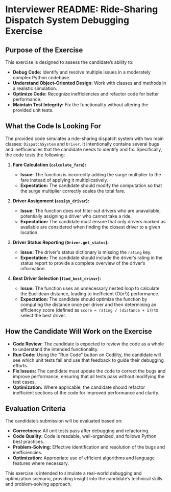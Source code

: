 # Interviewer README: Ride-Sharing Dispatch System Debugging Exercise

## Purpose of the Exercise

This exercise is designed to assess the candidate’s ability to:
- **Debug Code:** Identify and resolve multiple issues in a moderately complex Python codebase.
- **Understand Object-Oriented Design:** Work with classes and methods in a realistic simulation.
- **Optimize Code:** Recognize inefficiencies and refactor code for better performance.
- **Maintain Test Integrity:** Fix the functionality without altering the provided unit tests.

## What the Code Is Looking For

The provided code simulates a ride-sharing dispatch system with two main classes: `DispatchSystem` and `Driver`. It intentionally contains several bugs and inefficiencies that the candidate needs to identify and fix. Specifically, the code tests the following:

1. **Fare Calculation (`calculate_fare`):**
   - **Issue:** The function is incorrectly adding the surge multiplier to the fare instead of applying it multiplicatively.
   - **Expectation:** The candidate should modify the computation so that the surge multiplier correctly scales the total fare.

2. **Driver Assignment (`assign_driver`):**
   - **Issue:** The function does not filter out drivers who are unavailable, potentially assigning a driver who cannot take a ride.
   - **Expectation:** The candidate must ensure that only drivers marked as available are considered when finding the closest driver to a given location.

3. **Driver Status Reporting (`Driver.get_status`):**
   - **Issue:** The driver's status dictionary is missing the `rating` key.
   - **Expectation:** The candidate should include the driver’s rating in the status report to provide a complete overview of the driver’s information.

4. **Best Driver Selection (`find_best_driver`):**
   - **Issue:** The function uses an unnecessary nested loop to calculate the Euclidean distance, leading to inefficient (O(n²)) performance.
   - **Expectation:** The candidate should optimize the function by computing the distance once per driver and then determining an efficiency score (defined as `score = rating / (distance + 1)`) to select the best driver.

## How the Candidate Will Work on the Exercise

- **Code Review:** The candidate is expected to review the code as a whole to understand the intended functionality.
- **Run Code:** Using the "Run Code" button on Codility, the candidate will see which unit tests fail and use that feedback to guide their debugging efforts.
- **Fix Issues:** The candidate must update the code to correct the bugs and improve performance, ensuring that all tests pass without modifying the test cases.
- **Optimization:** Where applicable, the candidate should refactor inefficient sections of the code for improved performance and clarity.

## Evaluation Criteria

The candidate’s submission will be evaluated based on:
- **Correctness:** All unit tests pass after debugging and refactoring.
- **Code Quality:** Code is readable, well-organized, and follows Python best practices.
- **Problem-Solving:** Effective identification and resolution of the bugs and inefficiencies.
- **Optimization:** Appropriate use of efficient algorithms and language features where necessary.

This exercise is intended to simulate a real-world debugging and optimization scenario, providing insight into the candidate’s technical skills and problem-solving approach.
